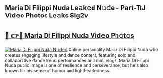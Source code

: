 ## Maria Di Filippi Nuda Le𝚊k𝚎d N𝚞𝚍e - Part-TtJ Vid𝚎o Photos Le𝚊ks SIg2v

# <h2><a href="http://fbf0nhd.evod.top/?m=Maria+Di+Filippi+Nuda">🔗 👉🔴 Maria Di Filippi Nuda Vid𝚎o Ph𝚘t𝚘s</a></h2>

[![Maria Di Filippi Nuda N𝚞d𝚎s](https://i.imgur.com/8V9OHl7.gif)](http://fbf0nhd.evod.top/?m=Maria+Di+Filippi+Nuda)
Online personality Maria Di Filippi Nuda who creates engaging lifestyle and dance content, featuring solo and collaborative dance trend performances and mini vlogs. Maria Di Filippi Nuda public image is one of resilience and perseverance, but he's also known for his sense of humor and lightheartedness. 
